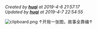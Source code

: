 *Created by **[huqi](https://github.com/hu-qi)** at 2019-4-6 21:57:17*    
*Updated by **[huqi](https://github.com/hu-qi)** at 2019-4-7 22:54:55*


![clipboard.png](https://segmentfault.com/img/bVbqW9P)
↑开局一张图，故事全靠编↑
